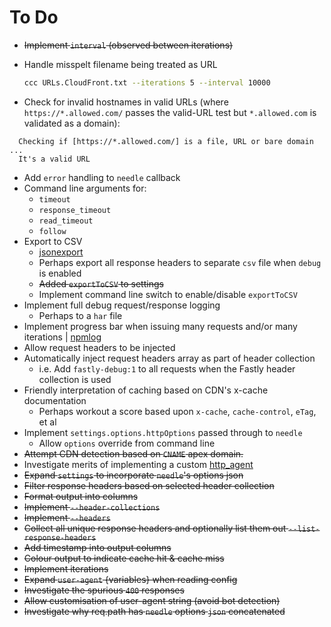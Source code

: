 # To Do

* ~~Implement `interval` (observed between iterations)~~
* Handle misspelt filename being treated as URL

  ```bash
  ccc URLs.CloudFront.txt --iterations 5 --interval 10000
  ```

* Check for invalid hostnames in valid URLs (where `https://*.allowed.com/` passes the valid-URL test but `*.allowed.com` is validated as a domain):

```text
  Checking if [https://*.allowed.com/] is a file, URL or bare domain ...
  It's a valid URL
```

* Add `error` handling to `needle` callback
* Command line arguments for:
  * `timeout`
  * `response_timeout`
  * `read_timeout`
  * `follow`
* Export to CSV
  * [jsonexport](https://www.npmjs.com/package/jsonexport)
  * Perhaps export all response headers to separate `csv` file when `debug` is enabled
  * ~~Added `exportToCSV` to settings~~
  * Implement command line switch to enable/disable `exportToCSV`
* Implement full debug request/response logging
  * Perhaps to a `har` file
* Implement progress bar when issuing many requests and/or many iterations | [npmlog](https://www.npmjs.com/package/npmlog)
* Allow request headers to be injected
* Automatically inject request headers array as part of header collection
  * i.e. Add `fastly-debug:1` to all requests when the Fastly header collection is used
* Friendly interpretation of caching based on CDN's x-cache documentation
  * Perhaps workout a score based upon `x-cache`, `cache-control`, `eTag`, et al
* Implement `settings.options.httpOptions` passed through to `needle`
  * Allow `options` override from command line
* ~~Attempt CDN detection based on `CNAME` apex domain.~~
* Investigate merits of implementing a custom [http_agent](https://nodejs.org/api/http.html#http_class_http_agent)
* ~~Expand `settings` to incorporate `needle`'s options json~~
* ~~Filter response headers based on selected header collection~~
* ~~Format output into columns~~
* ~~Implement `--header-collections`~~
* ~~Implement `--headers`~~
* ~~Collect all unique response headers and optionally list them out `--list-response-headers`~~
* ~~Add timestamp into output columns~~
* ~~Colour output to indicate cache hit & cache miss~~
* ~~Implement iterations~~
* ~~Expand `user-agent` {variables} when reading config~~
* ~~Investigate the spurious `400` responses~~
* ~~Allow customisation of user-agent string (avoid bot detection)~~
* ~~Investigate why req.path has `needle` options `json` concatenated~~
